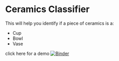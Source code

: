 # Ceramics Classifier

This will help you identify if a piece of ceramics is a:
 - Cup
 - Bowl
 - Vase

click here for a demo
[![Binder](https://mybinder.org/badge_logo.svg)](https://mybinder.org/v2/gh/SleepyGinger/ceramics_classifier/master?urlpath=%2Fvoila%2Frender%2Fapp.ipynb)
